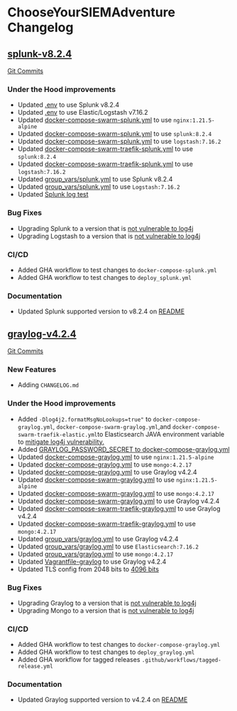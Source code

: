 # ChooseYourSIEMAdventure Changelog

<a name="splunk-v8.2.4"></a>
## [splunk-v8.2.4](https://github.com/CptOfEvilMinions/ChooseYourSIEMAdventure/releases/tag/splunk-v8.2.4)

[Git Commits](https://github.com/CptOfEvilMinions/ChooseYourSIEMAdventure/compare/graylog-v4.2.4...splunk-v8.2.4)


### Under the Hood improvements

- Updated [.env](https://github.com/CptOfEvilMinions/ChooseYourSIEMAdventure/blob/main/.env#L2) to use Splunk v8.2.4
- Updated [.env](https://github.com/CptOfEvilMinions/ChooseYourSIEMAdventure/blob/main/.env#L1) to use Elastic/Logstash v7.16.2
- Updated [docker-compose-swarm-splunk.yml](https://github.com/CptOfEvilMinions/ChooseYourSIEMAdventure/blob/main/docker-compose-swarm-splunk.yml#L5) to use `nginx:1.21.5-alpine`
- Updated [docker-compose-swarm-splunk.yml](https://github.com/CptOfEvilMinions/ChooseYourSIEMAdventure/blob/main/docker-compose-swarm-splunk.yml#L42) to use `splunk:8.2.4`
- Updated [docker-compose-swarm-splunk.yml](https://github.com/CptOfEvilMinions/ChooseYourSIEMAdventure/blob/main/docker-compose-swarm-splunk.yml#L42) to use `logstash:7.16.2`
- Updated [docker-compose-swarm-traefik-splunk.yml](https://github.com/CptOfEvilMinions/ChooseYourSIEMAdventure/blob/main/docker-compose-swarm-traefik-splunk.yml#L5) to use `splunk:8.2.4`
- Updated [docker-compose-swarm-traefik-splunk.yml](https://github.com/CptOfEvilMinions/ChooseYourSIEMAdventure/blob/main/docker-compose-swarm-traefik-splunk.yml#L38) to use `logstash:7.16.2`
- Updated [group_vars/splunk.yml](https://github.com/CptOfEvilMinions/ChooseYourSIEMAdventure/blob/main/group_vars/splunk.yml#L3) to use Splunk v8.2.4
- Updated [group_vars/splunk.yml](https://github.com/CptOfEvilMinions/ChooseYourSIEMAdventure/blob/main/group_vars/splunk.yml#L10) to use `Logstash:7.16.2`
- Updated [Splunk log test](pipeline_testers/beats_input_test.py)

### Bug Fixes

- Upgrading Splunk to a version that is [not vulnerable to log4j](https://www.splunk.com/en_us/blog/bulletins/splunk-security-advisory-for-apache-log4j-cve-2021-44228.html)
- Upgrading Logstash to a version that is [not vulnerable to log4j](https://discuss.elastic.co/t/apache-log4j2-remote-code-execution-rce-vulnerability-cve-2021-44228-esa-2021-31/291476)

### CI/CD

- Added GHA workflow to test changes to `docker-compose-splunk.yml`
- Added GHA workflow to test changes to `deploy_splunk.yml`

### Documentation

- Updated Splunk supported version to v8.2.4 on [README](README.md)

<a name="graylog-v4.2.4"></a>
## [graylog-v4.2.4](https://github.com/CptOfEvilMinions/ChooseYourSIEMAdventure/releases/tag/graylog-v4.2.4)

[Git Commits](https://github.com/CptOfEvilMinions/ChooseYourSIEMAdventure/compare/splunk-v8.2...graylog-v4.2.4)

### New Features

- Adding `CHANGELOG.md`

### Under the Hood improvements
- Added `-Dlog4j2.formatMsgNoLookups=true"` to `docker-compose-graylog.yml`, `docker-compose-swarm-graylog.yml`,and `docker-compose-swarm-traefik-elastic.yml`to Elasticsearch JAVA environment variable to [mitigate log4j vulnerability.](https://github.com/elastic/elasticsearch/issues/81618#issuecomment-991000240)
- Added [GRAYLOG_PASSWORD_SECRET to docker-compose-graylog.yml](https://github.com/CptOfEvilMinions/ChooseYourSIEMAdventure/blob/main/docker-compose-graylog.yml#L37)
- Updated [docker-compose-graylog.yml](https://github.com/CptOfEvilMinions/ChooseYourSIEMAdventure/blob/main/.env#L7) to use `nginx:1.21.5-alpine`
- Updated [docker-compose-graylog.yml](https://github.com/CptOfEvilMinions/ChooseYourSIEMAdventure/blob/main/docker-compose-graylog.yml#L56) to use `mongo:4.2.17`
- Updated [docker-compose-graylog.yml](https://github.com/CptOfEvilMinions/ChooseYourSIEMAdventure/blob/main/.env#L3) to use Graylog v4.2.4
- Updated [docker-compose-swarm-graylog.yml](https://github.com/CptOfEvilMinions/ChooseYourSIEMAdventure/blob/main/docker-compose-swarm-graylog.yml#L5) to use `nginx:1.21.5-alpine`
- Updated [docker-compose-swarm-graylog.yml](https://github.com/CptOfEvilMinions/ChooseYourSIEMAdventure/blob/main/docker-compose-swarm-graylog.yml#L91) to use `mongo:4.2.17`
- Updated [docker-compose-swarm-graylog.yml](https://github.com/CptOfEvilMinions/ChooseYourSIEMAdventure/blob/main/docker-compose-swarm-graylog.yml#L40) to use Graylog v4.2.4
- Updated [docker-compose-swarm-traefik-graylog.yml](https://github.com/CptOfEvilMinions/ChooseYourSIEMAdventure/blob/main/docker-compose-swarm-traefik-graylog.yml#L5) to use Graylog v4.2.4
- Updated [docker-compose-swarm-traefik-graylog.yml](https://github.com/CptOfEvilMinions/ChooseYourSIEMAdventure/blob/main/docker-compose-swarm-traefik-graylog.yml#L64) to use `mongo:4.2.17`
- Updated [group_vars/graylog.yml](https://github.com/CptOfEvilMinions/ChooseYourSIEMAdventure/blob/main/group_vars/graylog.yml#L4) to use Graylog v4.2.4
- Updated [group_vars/graylog.yml](https://github.com/CptOfEvilMinions/ChooseYourSIEMAdventure/blob/main/group_vars/graylog.yml#L16) to use `Elasticsearch:7.16.2`
- Updated [group_vars/graylog.yml](https://github.com/CptOfEvilMinions/ChooseYourSIEMAdventure/blob/main/group_vars/graylog.yml#L22) to use `mongo:4.2.17`
- Updated [Vagrantfile-graylog](https://github.com/CptOfEvilMinions/ChooseYourSIEMAdventure/blob/main/group_vars/graylog.yml#L4) to use Graylog v4.2.4
- Updated TLS config from 2048 bits to [4096 bits](https://github.com/CptOfEvilMinions/ChooseYourSIEMAdventure/blob/main/conf/tls/tls.conf#L2)

### Bug Fixes

- Upgrading Graylog to a version that is [not vulnerable to log4j](https://www.graylog.org/post/graylog-update-for-log4j)
- Upgrading Mongo to a version that is [not vulnerable to log4j](https://www.mongodb.com/blog/post/log4shell-vulnerability-cve-2021-44228-and-mongodb)

### CI/CD

- Added GHA workflow to test changes to `docker-compose-graylog.yml`
- Added GHA workflow to test changes to `deploy_graylog.yml`
- Added GHA workflow for tagged releases `.github/workflows/tagged-release.yml`

### Documentation

- Updated Graylog supported version to v4.2.4 on [README](README.md)
